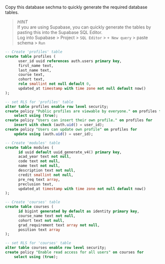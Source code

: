 Copy this database sechma to quickly generate the required database tables.
> *HINT*  
> If you are using Supabase, you can quickly generate the tables by pasting this into the Supabase SQL Editor.  
> Log into Supabase > Project > `SQL Editor` > `+ New query` > paste schema > `Run`

``` sql
-- Create 'profiles' table
create table profiles (
      user_id uuid references auth.users primary key,
      first_name text,
      last_name text,
      course text,
      cohort text,
      role smallint not null default 0,
      updated_at timestamp with time zone not null default now()
);

-- set RLS for 'profiles' table
alter table profiles enable row level security;
create policy "Public profiles are viewable by everyone." on profiles for
    select using (true);
create policy "Users can insert their own profile." on profiles for
    insert with check (auth.uid() = user_id);
create policy "Users can update own profile" on profiles for
    update using (auth.uid() = user_id);

-- Create 'modules' table
create table modules (
      id uuid default uuid_generate_v4() primary key,
      acad_year text not null,
      code text not null,
      name text not null,
      description text not null,
      credit smallint not null,
      pre_req text array,
      preclusion text,
      updated_at timestamp with time zone not null default now()
);

-- Create 'courses' table
create table courses (
      id bigint generated by default as identity primary key,
      course_name text not null,
      cohort text not null,
      grad_requirement text array not null,
      position text array
);

-- set RLS for 'courses' table
alter table courses enable row level security;
create policy "Enable read access for all users" on courses for
    select using (true);
```
